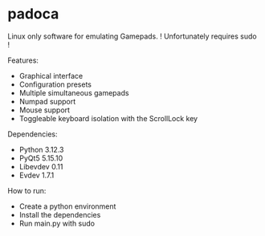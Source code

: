 # padoca

Linux only software for emulating Gamepads. ! Unfortunately requires sudo !

Features:
* Graphical interface
* Configuration presets
* Multiple simultaneous gamepads
* Numpad support
* Mouse support
* Toggleable keyboard isolation with the ScrollLock key

Dependencies:
* Python 3.12.3
* PyQt5 5.15.10
* Libevdev 0.11
* Evdev 1.7.1

How to run:
* Create a python environment
* Install the dependencies
* Run main.py with sudo
